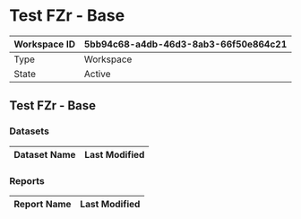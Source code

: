 



# Test FZr - Base

|Workspace ID|5bb94c68-a4db-46d3-8ab3-66f50e864c21|
| :--- | :--- |
|Type|Workspace|
|State|Active|

## Test FZr - Base

### Datasets

|Dataset Name|Last Modified|
| :--- | :--- |

### Reports

|Report Name|Last Modified|
| :--- | :--- |
